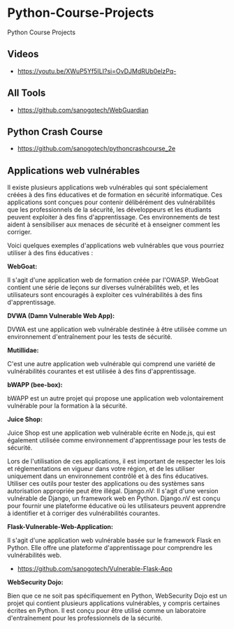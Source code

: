 # Python-Course-Projects
Python Course Projects

## Videos 

- https://youtu.be/XWuP5Yf5ILI?si=OvDJMdRUb0elzPq-

## All Tools
- https://github.com/sanogotech/WebGuardian

## Python  Crash  Course

- https://github.com/sanogotech/pythoncrashcourse_2e

## Applications web vulnérables

Il existe plusieurs applications web vulnérables qui sont spécialement créées à des fins éducatives et de formation en sécurité informatique. Ces applications sont conçues pour contenir délibérément des vulnérabilités que les professionnels de la sécurité, les développeurs et les étudiants peuvent exploiter à des fins d'apprentissage. Ces environnements de test aident à sensibiliser aux menaces de sécurité et à enseigner comment les corriger.

Voici quelques exemples d'applications web vulnérables que vous pourriez utiliser à des fins éducatives :

**WebGoat:**

Il s'agit d'une application web de formation créée par l'OWASP. WebGoat contient une série de leçons sur diverses vulnérabilités web, et les utilisateurs sont encouragés à exploiter ces vulnérabilités à des fins d'apprentissage.

**DVWA (Damn Vulnerable Web App):**

DVWA est une application web vulnérable destinée à être utilisée comme un environnement d'entraînement pour les tests de sécurité.

**Mutillidae:**

C'est une autre application web vulnérable qui comprend une variété de vulnérabilités courantes et est utilisée à des fins d'apprentissage.

**bWAPP (bee-box):**

bWAPP est un autre projet qui propose une application web volontairement vulnérable pour la formation à la sécurité.

**Juice Shop:**

Juice Shop est une application web vulnérable écrite en Node.js, qui est également utilisée comme environnement d'apprentissage pour les tests de sécurité.

Lors de l'utilisation de ces applications, il est important de respecter les lois et réglementations en vigueur dans votre région, et de les utiliser uniquement dans un environnement contrôlé et à des fins éducatives. Utiliser ces outils pour tester des applications ou des systèmes sans autorisation appropriée peut être illégal.
Django.nV: Il s'agit d'une version vulnérable de Django, un framework web en Python. Django.nV est conçu pour fournir une plateforme éducative où les utilisateurs peuvent apprendre à identifier et à corriger des vulnérabilités courantes.

**Flask-Vulnerable-Web-Application:**

Il s'agit d'une application web vulnérable basée sur le framework Flask en Python. Elle offre une plateforme d'apprentissage pour comprendre les vulnérabilités web.

* https://github.com/sanogotech/Vulnerable-Flask-App

  
**WebSecurity Dojo:**

Bien que ce ne soit pas spécifiquement en Python, WebSecurity Dojo est un projet qui contient plusieurs applications vulnérables, y compris certaines écrites en Python. Il est conçu pour être utilisé comme un laboratoire d'entraînement pour les professionnels de la sécurité.

